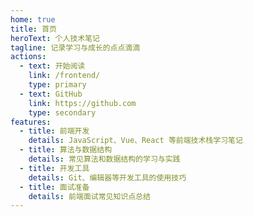 ```yaml
---
home: true
title: 首页
heroText: 个人技术笔记
tagline: 记录学习与成长的点点滴滴
actions:
  - text: 开始阅读
    link: /frontend/
    type: primary
  - text: GitHub
    link: https://github.com
    type: secondary
features:
  - title: 前端开发
    details: JavaScript、Vue、React 等前端技术栈学习笔记
  - title: 算法与数据结构
    details: 常见算法和数据结构的学习与实践
  - title: 开发工具
    details: Git、编辑器等开发工具的使用技巧
  - title: 面试准备
    details: 前端面试常见知识点总结
---
```


